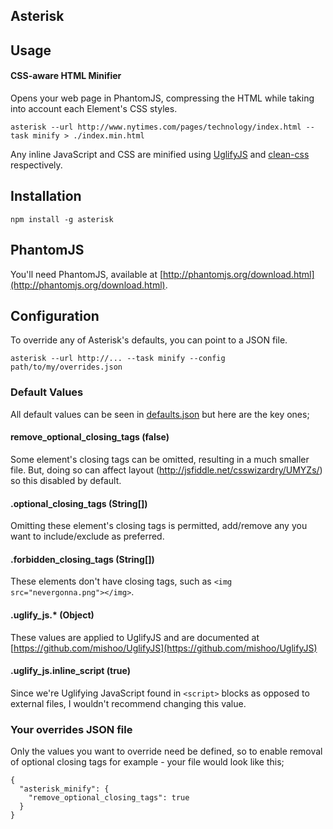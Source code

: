 Asterisk
------

## Usage

#### CSS-aware HTML Minifier

Opens your web page in PhantomJS, compressing the HTML while taking into account each Element's CSS styles.

    asterisk --url http://www.nytimes.com/pages/technology/index.html --task minify > ./index.min.html

Any inline JavaScript and CSS are minified using [UglifyJS](https://github.com/mishoo/UglifyJS) and [clean-css](https://github.com/GoalSmashers/clean-css) respectively.

## Installation

    npm install -g asterisk

## PhantomJS

You'll need PhantomJS, available at [http://phantomjs.org/download.html](http://phantomjs.org/download.html).

## Configuration <a id="config"></a>

To override any of Asterisk's defaults, you can point to a JSON file.

    asterisk --url http://... --task minify --config path/to/my/overrides.json

### Default Values

All default values can be seen in [defaults.json](https://github.com/JamieMason/Asterisk/blob/master/defaults.json) but here are the key ones;

#### remove_optional_closing_tags (false)
Some element's closing tags can be omitted, resulting in a much smaller file. But, doing so can affect layout (http://jsfiddle.net/csswizardry/UMYZs/) so this disabled by default.

#### .optional_closing_tags (String[])
Omitting these element's closing tags is permitted, add/remove any you want to include/exclude as preferred.

#### .forbidden_closing_tags (String[])
These elements don't have closing tags, such as `<img src="nevergonna.png"></img>`.

#### .uglify_js.* (Object)
These values are applied to UglifyJS and are documented at [https://github.com/mishoo/UglifyJS](https://github.com/mishoo/UglifyJS)

#### .uglify_js.inline_script (true)
Since we're Uglifying JavaScript found in `<script>` blocks as opposed to external files, I wouldn't recommend changing this value.

### Your overrides JSON file

Only the values you want to override need be defined, so to enable removal of optional closing tags for example - your file would look like this;

    {
      "asterisk_minify": {
        "remove_optional_closing_tags": true
      }
    }

